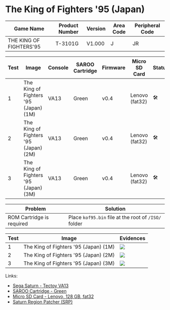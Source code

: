 # The King of Fighters '95 (Japan)

| Game Name               | Product Number | Version | Area Code | Peripheral Code |
| ----------------------- | -------------- | ------- | --------- | --------------- |
| THE KING OF FIGHTERS'95 | T-3101G        | V1.000  | J         | JR              |

| Test | Image                                 | Console | SAROO Cartridge | Firmware | Micro SD Card  | Status              | Time Played |
| ---- | ------------------------------------- | ------- | --------------- | -------- | -------------- | ------------------- | ----------- |
| 1    | The King of Fighters '95 (Japan) (1M) | VA13    | Green           | v0.4     | Lenovo (fat32) | :hammer_and_wrench: | 26 minutes  |
| 2    | The King of Fighters '95 (Japan) (2M) | VA13    | Green           | v0.4     | Lenovo (fat32) | :hammer_and_wrench: | 50 minutes  |
| 3    | The King of Fighters '95 (Japan) (3M) | VA13    | Green           | v0.4     | Lenovo (fat32) | :hammer_and_wrench: | 9 minutes   |

| Problem                   | Solution                                             |
| ------------------------- | ---------------------------------------------------- |
| ROM Cartridge is required | Place `kof95.bin` file at the root of `/ISO/` folder |

| Test | Image                                 | Evidences                                                                                        |
| ---- | ------------------------------------- | ------------------------------------------------------------------------------------------------ |
| 1    | The King of Fighters '95 (Japan) (1M) | [![](https://img.youtube.com/vi/qw4-0eAUuAU/0.jpg)](https://www.youtube.com/watch?v=qw4-0eAUuAU) |
| 2    | The King of Fighters '95 (Japan) (2M) | [![](https://img.youtube.com/vi/yW5msfv-iIE/0.jpg)](https://www.youtube.com/watch?v=yW5msfv-iIE) |
| 3    | The King of Fighters '95 (Japan) (3M) | [![](https://img.youtube.com/vi/mHGZiVAWALE/0.jpg)](https://www.youtube.com/watch?v=mHGZiVAWALE) |

Links:

- [Sega Saturn - Tectoy VA13](../../../Info/Consoles/VA13/README.md)
- [SAROO Cartridge - Green](../../../Info/Cartridges/RetroGameParadiseStore/1.32F/README.md)
- [Micro SD Card - Lenovo, 128 GB, fat32](../../../Info/SdCards/Lenovo/128GB/fat32/README.md)
- [Saturn Region Patcher (SRP)](https://segaxtreme.net/resources/saturn-region-patcher.81/download)
